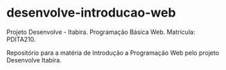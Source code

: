 # desenvolve-introducao-web
Projeto Desenvolve - Itabira.
Programação Básica Web.
Matricula: PDITA210.

Repositório para a matéria de Introdução a Programação Web pelo projeto Desenvolve Itabira.
